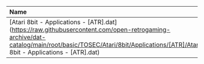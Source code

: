 |Name|Size|
|:---|---:|
|[Atari 8bit - Applications - [ATR].dat](https://raw.githubusercontent.com/open-retrogaming-archive/dat-catalog/main/root/basic/TOSEC/Atari/8bit/Applications/[ATR]/Atari 8bit - Applications - [ATR].dat)|351361|
